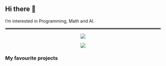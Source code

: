 ## Hi there 👋

I’m interested in Programming, Math and AI.


<hr style="border:2px solid gray"> </hr>
<p align="center"> 
  <img src="https://vercel-6fg5.vercel.app/api?username=Morinator&show_icons=true&line_height=27&hide_title=true&theme=transparent" />
</p>  

<p align="center"> 
  <img src="https://vercel-6fg5.vercel.app/api/top-langs/?username=Morinator&show_icons=true&theme=transparent" />
</p> 

### My favourite projects
